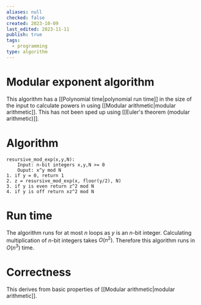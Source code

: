 ```yaml
---
aliases: null
checked: false
created: 2023-10-09
last_edited: 2023-11-11
publish: true
tags:
  - programming
type: algorithm
---
```

# Modular exponent algorithm

This algorithm has a [[Polynomial time|polynomial run time]] in the size of the input to calculate powers in using [[Modular arithmetic|modular arithmetic]]. This has not been sped up using [[Euler's theorem (modular arithmetic)]].

# Algorithm

```pseudocode
resursive_mod_exp(x,y,N):
	Input: n-bit integers x,y,N >= 0
	Ouput: x^y mod N
1. if y = 0, return 1
2. z = resursive_mod_exp(x, floor(y/2), N)
3. if y is even return z^2 mod N
4. if y is off return xz^2 mod N
```

# Run time

The algorithm runs for at most $n$ loops as $y$ is an $n$-bit integer. Calculating multiplication of $n$-bit integers takes $O(n^2)$. Therefore this algorithm runs in $O(n^3)$ time.

# Correctness

This derives from basic properties of [[Modular arithmetic|modular arithmetic]].
